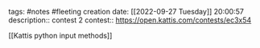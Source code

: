 tags: #notes #fleeting
creation date: [[2022-09-27 Tuesday]] 20:00:57
description:: contest 2
contest:: https://open.kattis.com/contests/ec3x54

[[Kattis python input methods]]

